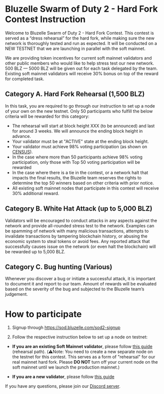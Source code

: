 # Bluzelle Swarm of Duty 2 - Hard Fork Contest Instruction


Welcome to Bluzelle Swarm of Duty 2 - Hard Fork Contest. This contest is served as a “dress rehearsal” for the hard fork, while making sure the new network is thoroughly tested and run as expected. It will be conducted on a NEW TESTNET that we are launching in parallel with the soft mainnet.

We are providing token incentives for current soft mainnet validators and other public members who would like to help stress test our new network. 500 BLZ — 5000 BLZ will be given out for each task delegated by the team. Existing soft mainnet validators will receive 30% bonus on top of the reward for completed task.

## Category A. Hard Fork Rehearsal (1,500 BLZ)

In this task, you are required to go through our instruction to set up a node of your own on the new testnet. Only 50 participants who fulfill the below criteria will be rewarded for this category:

- The rehearsal will start at block height XXX (to be announced) and last for around 3 weeks. We will announce the ending block height in advance.
- Your validator must be at "ACTIVE" state at the ending block height.
- Your validator must achieve 98% voting participation (as shown on [CENSUS](https://census.testnet.public.bluzelle.com/validators)).
- In the case where more than 50 participants achieve 98% voting participation, only those with Top 50 voting participation will be rewarded
- In the case where there is a tie in the contest, or a network halt that impacts the final results, the Bluzelle team reserves the rights to determine the top 50 winners based on other criteria with prior notice.
- All existing soft mainnet nodes that participate in this contest will receive 30% additional reward.

## Category B. White Hat Attack (up to 5,000 BLZ)
Validators will be encouraged to conduct attacks in any aspects against the network and provide all-rounded stress test to the network. Examples can be spamming of network with many malicious transactions, attempts to invalidate transactions by tampering blockchain history, or abusing the economic system to steal tokens or avoid fees. Any reported attack that successfully causes issue on the network (or even halt the blockchain) will be rewarded up to 5,000 BLZ.

## Category C. Bug hunting (Various)
Whenever you discover a bug or initiate a successful attack, it is important to document it and report to our team. Amount of rewards will be evaluated based on the severity of the bug and subjected to the Bluzelle team’s judgement.


# How to participate

1. Signup through https://sod.bluzelle.com/sod2-signup

2. Follow the respective instruction below to set up a node on testnet:

- **If you are an existing Soft Mainnet validator**, please follow [this guide](NetworkRehearsalInstructions/NetworkRehearsalInstructions.md) (rehearsal path). (⚠️Note: You need to create a new separate node on the testnet for this contest. This serves as a form of "rehearsal" for our real mainnet hard fork. Please **DO NOT** turn off your current node on the soft mainnet until we launch the production mainnet.)

- **If you are a new validator**, please follow [this guide](public-validator-+-sentry/buildvalidatorsentry.md)

If you have any questions, please join our [Discord server](https://discord.gg/KRhcKE6qS6).